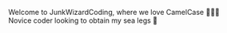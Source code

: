 Welcome to JunkWizardCoding, where we love CamelCase 🧙‍♂️✨<br />
Novice coder looking to obtain my sea legs 🌊
